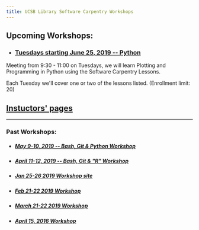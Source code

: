 ```yaml
---
title: UCSB Library Software Carpentry Workshops
---
```


## Upcoming Workshops:


  - ### [Tuesdays starting June 25, 2019 -- Python](http://swcarpentry.github.io/python-novice-gapminder/)
  Meeting from 9:30 - 11:00 on Tuesdays, we will learn Plotting and Programming in Python using the Software Carpentry Lessons.  

  Each Tuesday we'll cover one or two of the lessons listed. (Enrollment limit: 20)

## [Instuctors' pages](instructors)



----

### Past Workshops:
  - ##### [May 9-10, 2019 -- Bash, Git & Python Workshop](https://ucsbcarpentry.github.io/2019-05-09-UCSB-SW-Carpentry/)
  - ##### [April 11-12, 2019 -- Bash, Git & "R" Workshop](https://ucsbcarpentry.github.io/2019-04-11-UCSB-SW-Workshop//)
  - ##### [Jan 25-26 2019 Workshop site](https://ucsbcarpentry.github.io/2019-01-25-UCSBLibrary/)
  - ##### [Feb 21-22 2019 Workshop](https://ucsbcarpentry.github.io/2019-02-21-UCSBLibrary/)
  - ##### [March 21-22 2019 Workshop](https://ucsbcarpentry.github.io/2019-03-21-UCSBLibrary/)
  - ##### [April 15, 2016 Workshop](http://remi-daigle.github.io/2016-04-15-UCSB/overview/)
